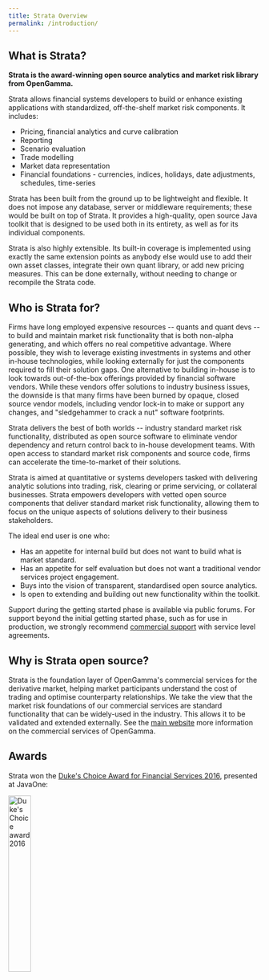 ```yaml
---
title: Strata Overview
permalink: /introduction/
---
```


## What is Strata?

**Strata is the award-winning open source analytics and market risk library from OpenGamma.**

Strata allows financial systems developers to build or enhance existing applications with standardized,
off-the-shelf market risk components. It includes:

* Pricing, financial analytics and curve calibration
* Reporting
* Scenario evaluation
* Trade modelling
* Market data representation
* Financial foundations - currencies, indices, holidays, date adjustments, schedules, time-series

Strata has been built from the ground up to be lightweight and flexible. It does not impose any database,
server or middleware requirements; these would be built on top of Strata. It provides a high-quality,
open source Java toolkit that is designed to be used both in its entirety, as well as for its individual components.

Strata is also highly extensible. Its built-in coverage is implemented using exactly the same extension
points as anybody else would use to add their own asset classes, integrate their own quant library,
or add new pricing measures. This can be done externally, without needing to change or recompile the Strata code.

## Who is Strata for?

Firms have long employed expensive resources -- quants and quant devs -- to build and maintain market risk
functionality that is both non-alpha generating, and which offers no real competitive advantage.
Where possible, they wish to leverage existing investments in systems and other in-house technologies,
while looking externally for just the components required to fill their solution gaps.
One alternative to building in-house is to look towards out-of-the-box offerings provided by financial software vendors.
While these vendors offer solutions to industry business issues, the downside is that many firms have been burned
by opaque, closed source vendor models, including vendor lock-in to make or support any changes, and
"sledgehammer to crack a nut" software footprints.

Strata delivers the best of both worlds -- industry standard market risk functionality, distributed as
open source software to eliminate vendor dependency and return control back to in-house development teams.
With open access to standard market risk components and source code, firms can accelerate the time-to-market
of their solutions.

Strata is aimed at quantitative or systems developers tasked with delivering analytic solutions into trading,
risk, clearing or prime servicing, or collateral businesses.
Strata empowers developers with vetted open source components that deliver standard market risk functionality,
allowing them to focus on the unique aspects of solutions delivery to their business stakeholders.

The ideal end user is one who: 

* Has an appetite for internal build but does not want to build what is market standard. 
* Has an appetite for self evaluation but does not want a traditional vendor services project engagement. 
* Buys into the vision of transparent, standardised open source analytics.
* Is open to extending and building out new functionality within the toolkit. 

Support during the getting started phase is available via public forums.
For support beyond the initial getting started phase, such as for use in production,
we strongly recommend [commercial support]({{site.baseurl}}/support) with service level agreements.

## Why is Strata open source?

Strata is the foundation layer of OpenGamma's commercial services for the derivative market,
helping market participants understand the cost of trading and optimise counterparty relationships.
We take the view that the market risk foundations of our commercial services are standard functionality
that can be widely-used in the industry. This allows it to be validated and extended externally.
See the [main website](https://opengamma.com) more information on the commercial services of OpenGamma.


## Awards

Strata won the [Duke's Choice Award for Financial Services 2016](https://web.archive.org/web/20170101145841/https://www.oracle.com/javaone/dukes-choice-award.html),
presented at JavaOne:

<img style="max-width:100%;width:30%;height:auto;" alt="Duke's Choice award 2016" src="{{site.baseurl}}/images/dukeschoice.png" />
